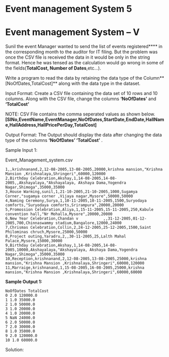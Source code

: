 # Event management System 5

# Event management System – V

Sunil the event Manager wanted to send the list of events registered**** in the corresponding month to the auditor for IT filing. But the problem was once the CSV file is received the data in it would be only in the string format. Hence he was tensed as the calculation would go wrong in some of the fields(**TotalCost, Number of Dates**,etc...).

Write a program to read the data by retaining the data type of the Column**[NoOfDates,TotalCost]** along with the data type in the dataset.

Input Format:
Create a CSV file containing the data set of 10 rows and 10 columns. Along with the CSV file, change the columns **‘NoOfDates’** and **‘TotalCost’**

NOTE:
CSV File contains the comma seperated values as shown below.
**[SlNo,EventName,EventManager,NoOfDates,StartDate,EndDate,HallName,HallAddress,HallPricePerDay,TotalCost]**

Output Format:
The Output should display the data after changing the data type of the columns **‘NoOfDates’ ‘TotalCost’** .

Sample Input 1:

Event_Management_system.csv
```Sl_No,EventName,EventManager,NoOfDates,StartDate,EndDate,Expected Audience,HallName,HallAddress,HallPricePerDay,TotalCost
1,,krishnanand,2,12-08-2005,13-08-2005,20000,krishna mansion,"Krishna Mansion ,Krishnalaya,Shringeri",60000,120000
2,Birthday Celebration,Akshay,1,14-08-2005,14-08-2005,,Akshayalaya,"Akshayalaya, Akshaya Dama,Yogendra Nagar,Shimoga",35000,35000
3,House Warming,sunil,1,21-10-2005,21-10-2005,1000,Sugamya Corner,"sugamya corner ,Vijaya nagar,Mysore",50000,50000
4,Naming Ceremony,Surya,1,10-11-2005,10-11-2005,1500,Suryodaya comforts,"Suryodaya comforts,Srirampura",20000,20000
5,Promossion Celebration,Aliya,1,15-11-2005,15-11-2005,250,Kabule convention hall,"Nr Mohalla,Mysore",20000,20000
6,New Year Celebration,Chandan v           ,,31-12-2005,01-12-2005,700,Chinnaswammy stadium,Bangalore,12000,24000
7,Chrismas Celebration,Collin,2,24-12-2005,25-12-2005,1500,Saint Philominas chruch,Mysore,25000,50000
8,Project outing,Yaradru,2,,30-11-2005,25,Lalth Mahal Palace,Mysore,15000,30000
9,Birthday Celebration,Akshay,1,14-08-2005,14-08-2005,10000,Akshayalaya,"Akshayalaya, Akshaya Dama,Yogendra Nagar,Shimoga",35000,35000
10,Reception,krishnanand,2,12-08-2005,13-08-2005,25000,krishna mansion,"Krishna Mansion ,Krishnalaya,Shringeri",60000,120000
11,Marraige,krishnanand,1,15-08-2005,16-08-2005,25000,krishna mansion,"Krishna Mansion ,Krishnalaya,Shringeri",60000,60000
```

**Sample Output 1:**
```
NoOfDates TotalCost
0 2.0 120000.0
1 1.0 35000.0
2 1.0 50000.0
3 1.0 20000.0
4 1.0 20000.0
5 NaN 24000.0
6 2.0 50000.0
7 2.0 30000.0
8 1.0 35000.0
9 2.0 120000.0
10 1.0 60000.0
```

Solution:

